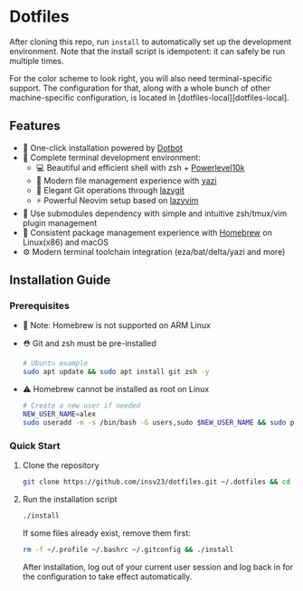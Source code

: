 # Dotfiles

After cloning this repo, run `install` to automatically set up the development
environment. Note that the install script is idempotent: it can safely be run
multiple times.

For the color scheme to look right, you will also need terminal-specific
support. The configuration for that, along with a whole bunch of other
machine-specific configuration, is located in [dotfiles-local][dotfiles-local].

## Features

- 🚀 One-click installation powered by [Dotbot](https://github.com/anishathalye/dotbot)
- 🔧 Complete terminal development environment:
  - 💻 Beautiful and efficient shell with zsh + [Powerlevel10k](https://github.com/romkatv/powerlevel10k)
  - 📂 Modern file management experience with [yazi](https://github.com/sxyazi/yazi)
  - 🌳 Elegant Git operations through [lazygit](https://github.com/jesseduffield/lazygit)
  - ⚡ Powerful Neovim setup based on [lazyvim](https://github.com/LazyVim/LazyVim)
- 🔌 Use submodules dependency with simple and intuitive zsh/tmux/vim plugin management
- 🍺 Consistent package management experience with [Homebrew](https://brew.sh/) on Linux(x86) and macOS
- ⚙️ Modern terminal toolchain integration (eza/bat/delta/yazi and more)

## Installation Guide

### Prerequisites

- 🚫 Note: Homebrew is not supported on ARM Linux

- ⛑️ Git and zsh must be pre-installed

  ```bash
  # Ubuntu example
  sudo apt update && sudo apt install git zsh -y
  ```

- ⚠️ Homebrew cannot be installed as root on Linux

  ```bash
  # Create a new user if needed
  NEW_USER_NAME=alex
  sudo useradd -m -s /bin/bash -G users,sudo $NEW_USER_NAME && sudo passwd $NEW_USER_NAME
  ```

### Quick Start

1. Clone the repository

   ```bash
   git clone https://github.com/insv23/dotfiles.git ~/.dotfiles && cd ~/.dotfiles
   ```

2. Run the installation script

   ```bash
   ./install
   ```

   If some files already exist, remove them first:

   ```bash
   rm -f ~/.profile ~/.bashrc ~/.gitconfig && ./install
   ```

   After installation, log out of your current user session and log back in for the configuration to take effect automatically.

